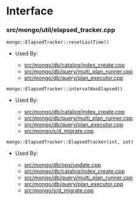 
# Interface

### src/mongo/util/elapsed\_tracker.cpp

<div></div>

    mongo::ElapsedTracker::resetLastTime()

- Used By:

    - [src/mongo/db/catalog/index\_create.cpp](../../../storage\_layer\_structure)
    - [src/mongo/db/query/multi\_plan\_runner.cpp](../../../core\_query\_system)
    - [src/mongo/db/query/plan\_executor.cpp](../../../core\_query\_system)

<div></div>

    mongo::ElapsedTracker::intervalHasElapsed()

- Used By:

    - [src/mongo/db/catalog/index\_create.cpp](../../../storage\_layer\_structure)
    - [src/mongo/db/query/multi\_plan\_runner.cpp](../../../core\_query\_system)
    - [src/mongo/db/query/plan\_executor.cpp](../../../core\_query\_system)
    - [src/mongo/s/d\_migrate.cpp](../../../sharding)

<div></div>

    mongo::ElapsedTracker::ElapsedTracker(int, int)

- Used By:

    - [src/mongo/db/ops/update.cpp](../../../core\_query\_system)
    - [src/mongo/db/catalog/index\_create.cpp](../../../storage\_layer\_structure)
    - [src/mongo/db/query/multi\_plan\_runner.cpp](../../../core\_query\_system)
    - [src/mongo/db/query/plan\_executor.cpp](../../../core\_query\_system)
    - [src/mongo/s/d\_migrate.cpp](../../../sharding)

